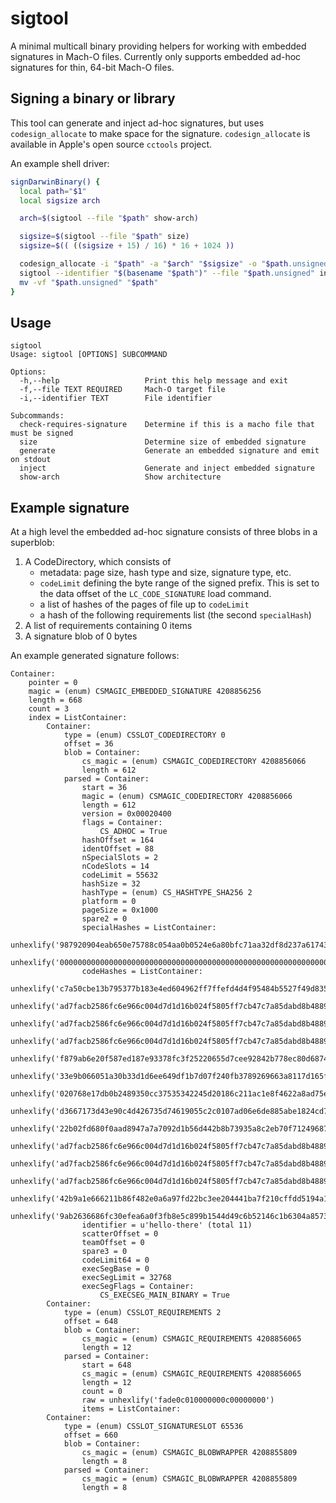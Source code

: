 # sigtool

A minimal multicall binary providing helpers for working with embedded
signatures in Mach-O files. Currently only supports embedded ad-hoc signatures
for thin, 64-bit Mach-O files.

## Signing a binary or library

This tool can generate and inject ad-hoc signatures, but uses
`codesign_allocate` to make space for the signature. `codesign_allocate` is
available in Apple's open source `cctools` project. 

An example shell driver:

```sh
signDarwinBinary() {
  local path="$1"
  local sigsize arch

  arch=$(sigtool --file "$path" show-arch)

  sigsize=$(sigtool --file "$path" size)
  sigsize=$(( ((sigsize + 15) / 16) * 16 + 1024 ))

  codesign_allocate -i "$path" -a "$arch" "$sigsize" -o "$path.unsigned"
  sigtool --identifier "$(basename "$path")" --file "$path.unsigned" inject
  mv -vf "$path.unsigned" "$path"
}
```

## Usage

```
sigtool
Usage: sigtool [OPTIONS] SUBCOMMAND

Options:
  -h,--help                   Print this help message and exit
  -f,--file TEXT REQUIRED     Mach-O target file
  -i,--identifier TEXT        File identifier

Subcommands:
  check-requires-signature    Determine if this is a macho file that must be signed
  size                        Determine size of embedded signature
  generate                    Generate an embedded signature and emit on stdout
  inject                      Generate and inject embedded signature
  show-arch                   Show architecture
```

## Example signature

At a high level the embedded ad-hoc signature consists of three blobs in a superblob:

  1. A CodeDirectory, which consists of
     - metadata: page size, hash type and size, signature type, etc.
     - `codeLimit` defining the byte range of the signed prefix. This is set to
       the data offset of the `LC_CODE_SIGNATURE` load command.
     - a list of hashes of the pages of file up to `codeLimit`
     - a hash of the following requirements list (the second `specialHash`)
  2. A list of requirements containing 0 items
  3. A signature blob of 0 bytes

An example generated signature follows:

```
Container: 
    pointer = 0
    magic = (enum) CSMAGIC_EMBEDDED_SIGNATURE 4208856256
    length = 668
    count = 3
    index = ListContainer: 
        Container: 
            type = (enum) CSSLOT_CODEDIRECTORY 0
            offset = 36
            blob = Container: 
                cs_magic = (enum) CSMAGIC_CODEDIRECTORY 4208856066
                length = 612
            parsed = Container: 
                start = 36
                magic = (enum) CSMAGIC_CODEDIRECTORY 4208856066
                length = 612
                version = 0x00020400
                flags = Container: 
                    CS_ADHOC = True
                hashOffset = 164
                identOffset = 88
                nSpecialSlots = 2
                nCodeSlots = 14
                codeLimit = 55632
                hashSize = 32
                hashType = (enum) CS_HASHTYPE_SHA256 2
                platform = 0
                pageSize = 0x1000
                spare2 = 0
                specialHashes = ListContainer: 
                    unhexlify('987920904eab650e75788c054aa0b0524e6a80bfc71aa32df8d237a61743f986')
                    unhexlify('0000000000000000000000000000000000000000000000000000000000000000')
                codeHashes = ListContainer: 
                    unhexlify('c7a50cbe13b795377b183e4ed604962ff7ffefd4d4f95484b5527f49d8359fef')
                    unhexlify('ad7facb2586fc6e966c004d7d1d16b024f5805ff7cb47c7a85dabd8b48892ca7')
                    unhexlify('ad7facb2586fc6e966c004d7d1d16b024f5805ff7cb47c7a85dabd8b48892ca7')
                    unhexlify('ad7facb2586fc6e966c004d7d1d16b024f5805ff7cb47c7a85dabd8b48892ca7')
                    unhexlify('f879ab6e20f587ed187e93378fc3f25220655d7cee92842b778ec80d6874be4e')
                    unhexlify('33e9b066051a30b33d1d6ee649df1b7d07f240fb3789269663a8117d165f5022')
                    unhexlify('020768e17db0b2489350cc37535342245d20186c211ac1e8f4622a8ad75e0a36')
                    unhexlify('d3667173d43e90c4d426735d74619055c2c0107ad06e6de885abe1824cd7a4fa')
                    unhexlify('22b02fd680f0aad8947a7a7092d1b56d442b8b73935a8c2eb70f71249687f67a')
                    unhexlify('ad7facb2586fc6e966c004d7d1d16b024f5805ff7cb47c7a85dabd8b48892ca7')
                    unhexlify('ad7facb2586fc6e966c004d7d1d16b024f5805ff7cb47c7a85dabd8b48892ca7')
                    unhexlify('ad7facb2586fc6e966c004d7d1d16b024f5805ff7cb47c7a85dabd8b48892ca7')
                    unhexlify('42b9a1e666211b86f482e0a6a97fd22bc3ee204441ba7f210cffdd5194a1c9fa')
                    unhexlify('9ab2636686fc30efea6a0f3fb8e5c899b1544d49c6b52146c1b6304a85733467')
                identifier = u'hello-there' (total 11)
                scatterOffset = 0
                teamOffset = 0
                spare3 = 0
                codeLimit64 = 0
                execSegBase = 0
                execSegLimit = 32768
                execSegFlags = Container: 
                    CS_EXECSEG_MAIN_BINARY = True
        Container: 
            type = (enum) CSSLOT_REQUIREMENTS 2
            offset = 648
            blob = Container: 
                cs_magic = (enum) CSMAGIC_REQUIREMENTS 4208856065
                length = 12
            parsed = Container: 
                start = 648
                cs_magic = (enum) CSMAGIC_REQUIREMENTS 4208856065
                length = 12
                count = 0
                raw = unhexlify('fade0c010000000c00000000')
                items = ListContainer: 
        Container: 
            type = (enum) CSSLOT_SIGNATURESLOT 65536
            offset = 660
            blob = Container: 
                cs_magic = (enum) CSMAGIC_BLOBWRAPPER 4208855809
                length = 8
            parsed = Container: 
                cs_magic = (enum) CSMAGIC_BLOBWRAPPER 4208855809
                length = 8
```

